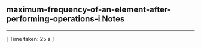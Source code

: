 <h2>maximum-frequency-of-an-element-after-performing-operations-i Notes</h2><hr>[ Time taken: 25 s ]